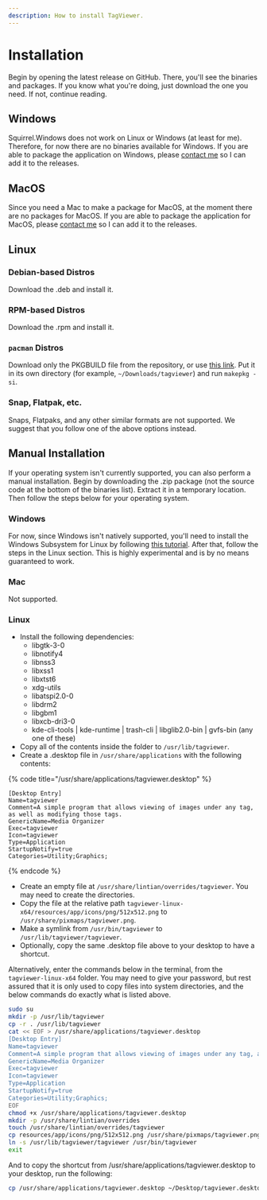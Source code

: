 ```yaml
---
description: How to install TagViewer.
---
```


# Installation

Begin by opening the latest release on GitHub. There, you'll see the binaries and packages. If you know what you're doing, just download the one you need. If not, continue reading.

## Windows

Squirrel.Windows does not work on Linux or Windows \(at least for me\). Therefore, for now there are no binaries available for Windows. If you are able to package the application on Windows, please [contact me](mailto:mattf53190@gmail.com?subject=TagViewer:+I+can+package+for+Windows) so I can add it to the releases.

## MacOS

Since you need a Mac to make a package for MacOS, at the moment there are no packages for MacOS. If you are able to package the application for MacOS, please [contact me](mailto:mattf53190@gmail.com?subject=TagViewer:+I+can+package+for+MacOS) so I can add it to the releases.

## Linux

### Debian-based Distros

Download the .deb and install it.

### RPM-based Distros

Download the .rpm and install it.

### `pacman` Distros

Download only the PKGBUILD file from the repository, or use [this link](https://raw.githubusercontent.com/TagViewer/tagviewer/main/PKGBUILD). Put it in its own directory \(for example, `~/Downloads/tagviewer`\) and run `makepkg -si`.

### Snap, Flatpak, etc.

Snaps, Flatpaks, and any other similar formats are not supported. We suggest that you follow one of the above options instead.

## Manual Installation

If your operating system isn't currently supported, you can also perform a manual installation. Begin by downloading the .zip package \(not the source code at the bottom of the binaries list\). Extract it in a temporary location. Then follow the steps below for your operating system.

### Windows

For now, since Windows isn't natively supported, you'll need to install the Windows Subsystem for Linux by following [this tutorial](https://docs.microsoft.com/en-us/windows/wsl/install-win10). After that, follow the steps in the Linux section. This is highly experimental and is by no means guaranteed to work.

### Mac

Not supported.

### Linux

* Install the following dependencies:
  * libgtk-3-0
  * libnotify4
  * libnss3
  * libxss1
  * libxtst6
  * xdg-utils
  * libatspi2.0-0
  * libdrm2
  * libgbm1
  * libxcb-dri3-0
  * kde-cli-tools \| kde-runtime \| trash-cli \| libglib2.0-bin \| gvfs-bin \(any one of these\)
* Copy all of the contents inside the folder to `/usr/lib/tagviewer`.
* Create a .desktop file in `/usr/share/applications` with the following contents:

{% code title="/usr/share/applications/tagviewer.desktop" %}
```text
[Desktop Entry]
Name=tagviewer
Comment=A simple program that allows viewing of images under any tag, as well as modifying those tags.
GenericName=Media Organizer
Exec=tagviewer
Icon=tagviewer
Type=Application
StartupNotify=true
Categories=Utility;Graphics;
```
{% endcode %}

* Create an empty file at `/usr/share/lintian/overrides/tagviewer`. You may need to create the directories.
* Copy the file at the relative path `tagviewer-linux-x64/resources/app/icons/png/512x512.png` to `/usr/share/pixmaps/tagviewer.png`.
* Make a symlink from `/usr/bin/tagviewer` to `/usr/lib/tagviewer/tagviewer`.
* Optionally, copy the same .desktop file above to your desktop to have a shortcut.

Alternatively, enter the commands below in the terminal, from the `tagviewer-linux-x64` folder. You may need to give your password, but rest assured that it is only used to copy files into system directories, and the below commands do exactly what is listed above.

```bash
sudo su
mkdir -p /usr/lib/tagviewer
cp -r . /usr/lib/tagviewer
cat << EOF > /usr/share/applications/tagviewer.desktop
[Desktop Entry]
Name=tagviewer
Comment=A simple program that allows viewing of images under any tag, as well as modifying those tags.
GenericName=Media Organizer
Exec=tagviewer
Icon=tagviewer
Type=Application
StartupNotify=true
Categories=Utility;Graphics;
EOF
chmod +x /usr/share/applications/tagviewer.desktop
mkdir -p /usr/share/lintian/overrides
touch /usr/share/lintian/overrides/tagviewer
cp resources/app/icons/png/512x512.png /usr/share/pixmaps/tagviewer.png
ln -s /usr/lib/tagviewer/tagviewer /usr/bin/tagviewer
exit
```

And to copy the shortcut from /usr/share/applications/tagviewer.desktop to your desktop, run the following:

```bash
cp /usr/share/applications/tagviewer.desktop ~/Desktop/tagviewer.desktop
```

